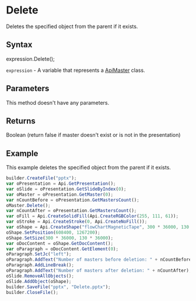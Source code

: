 # Delete

Deletes the specified object from the parent if it exists.

## Syntax

expression.Delete();

`expression` - A variable that represents a [ApiMaster](../ApiMaster.md) class.

## Parameters

This method doesn't have any parameters.

## Returns

Boolean (return false if master doesn't exist or is not in the presentation)

## Example

This example deletes the specified object from the parent if it exists.

```javascript
builder.CreateFile("pptx");
var oPresentation = Api.GetPresentation();
var oSlide = oPresentation.GetSlideByIndex(0);
var oMaster = oPresentation.GetMaster(0);
var nCountBefore = oPresentation.GetMastersCount();
oMaster.Delete();
var nCountAfter = oPresentation.GetMastersCount();
var oFill = Api.CreateSolidFill(Api.CreateRGBColor(255, 111, 61));
var oStroke = Api.CreateStroke(0, Api.CreateNoFill());
var oShape = Api.CreateShape("flowChartMagneticTape", 300 * 36000, 130 * 36000, oFill, oStroke);
oShape.SetPosition(608400, 1267200);
oShape.SetSize(300 * 36000, 130 * 36000);
var oDocContent = oShape.GetDocContent();
var oParagraph = oDocContent.GetElement(0);
oParagraph.SetJc("left");
oParagraph.AddText("Number of masters before deletion: " + nCountBefore);
oParagraph.AddLineBreak();
oParagraph.AddText("Number of masters after deletion: " + nCountAfter);
oSlide.RemoveAllObjects();
oSlide.AddObject(oShape);
builder.SaveFile("pptx", "Delete.pptx");
builder.CloseFile();
```